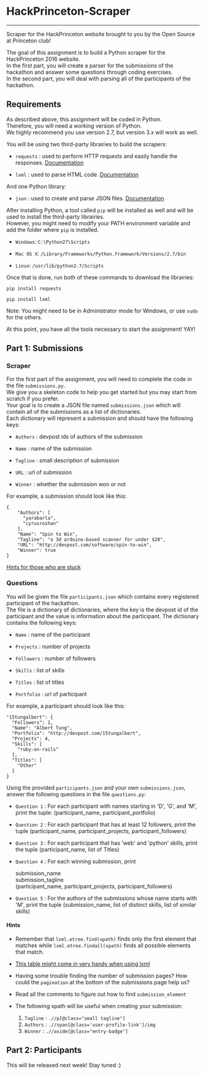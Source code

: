 # HackPrinceton-Scraper
-----------------------
Scraper for the HackPrinceton website brought to you by the Open Source at Princeton club!


The goal of this assignment is to build a Python scraper for the HackPrinceton 2016 website.  
In the first part, you will create a parser for the submissions of the hackathon and answer some questions through coding exercises.  
In the second part, you will deal with parsing all of the participants of the hackathon.  


## Requirements
As described above, this assignment will be coded in Python.  
Therefore, you will need a working version of Python.  
We highly recommend you use version 2.7, but version 3.x will work as well.  

You will be using two third-party librairies to build the scrapers:
* `requests` :  used to perform HTTP requests and easily handle the responses. [Documentation](http://docs.python-requests.org/en/master/user/quickstart/#make-a-request)  

* `lxml` : used to parse HTML code. [Documentation](http://lxml.de/api.html)  

And one Python library:
* `json` : used to create and parse JSON files. [Documentation](https://docs.python.org/2/library/json.html)  

After installing Python, a tool called `pip` will be installed as well and will be used to install the third-party librairies.  
However, you might need to modify your PATH environment variable and add the folder where `pip` is installed.  
* `Windows`: `C:\Python27\Scripts`

* `Mac OS X`: `/Library/Frameworks/Python.framework/Versions/2.7/bin`

* `Linux`: `/usr/lib/python2.7/Scripts`

Once that is done, run both of these commands to download the librairies:  

    pip install requests  

    pip install lxml  

Note: You might need to be in Administrator mode for Windows, or use `sudo` for the others. 

At this point, you have all the tools necessary to start the assignment! YAY!  


## Part 1: Submissions  
### Scraper
For the first part of the assignment, you will need to complete the code in the file `submissions.py`.  
We give you a skeleton code to help you get started but you may start from scratch if you prefer.  
Your goal is to create a JSON file named `submissions.json` which will contain all of the submissions as a list of dictionaries.    
Each dictionary will represent a submission and should have the following keys:  
* `Authors` : devpost ids of authors of the submission  

* `Name` : name of the submission  

* `Tagline` : small description of submission  

* `URL` : url of submission  

* `Winner` : whether the submission won or not

For example, a submission should look like this:  

    {
        "Authors": [
          "yarabarla", 
          "cyrusroshan"
        ], 
        "Name": "Spin to Win", 
        "Tagline": "a 3d arduino-based scanner for under $20", 
        "URL": "http://devpost.com/software/spin-to-win", 
        "Winner": true
    }

[Hints for those who are stuck](#hints)

### Questions
You will be given the file `participants.json` which contains every registered participant of the hackathon.  
The file is a dictionary of dictionaries, where the key is the devpost id of the participant and the value is information about the participant. The dictionary contains the following keys:  
* `Name` : name of the participant

* `Projects` : number of projects    

* `Followers` : number of followers    

* `Skills` : list of skills    

* `Titles` : list of titles  

* `Portfolio` : url of participant  

For example, a participant should look like this:

    "15tungalbert": {
      "Followers": 1, 
      "Name": "Albert Tung", 
      "Portfolio": "http://devpost.com/15tungalbert", 
      "Projects": 4, 
      "Skills": [
        "ruby-on-rails"
      ], 
      "Titles": [
        "Other"
      ]
    }

Using the provided `participants.json` and your own `submissions.json`, answer the following questions in the file `questions.py`:  
* `Question 1` : For each participant with names starting in 'D', 'G', and 'M', print the tuple: (participant_name, participant_portfolio)  

* `Question 2` : For each participant that has at least 12 followers, print the tuple (participant_name, participant_projects, participant_followers)  

* `Question 3` : For each participant that has 'web' and 'python' skills, print the tuple (participant_name, list of Titles)  

* `Question 4` : For each winning submission, print  

    submission_name  
    submission_tagline  
    (participant_name, participant_projects, participant_followers)  

* `Question 5` : For the authors of the submissions whose name starts with 'M', print the tuple (submission_name, list of distinct skills, list of similar skills)  


#### Hints
* Remember that `lxml.etree.find(xpath)` finds only the first element that matches while `lxml.etree.findall(xpath)` finds all possible elements that match.  

* [This table might come in very handy when using lxml](https://docs.python.org/2/library/xml.etree.elementtree.html#supported-xpath-syntax)  

* Having some trouble finding the number of submission pages? How could the `pagination` at the bottom of the submissions page help us?  

* Read all the comments to figure out how to find `submission_element`  

* The following xpath will be useful when creating your submission:  
  1. `Tagline` : `.//p[@class="small tagline"]`  
  2. `Authors` : `.//span[@class='user-profile-link']/img`  
  3. `Winner` : `.//aside[@class="entry-badge"]`  


## Part 2: Participants
This will be released next week! Stay tuned :)
